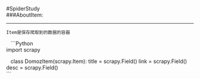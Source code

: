 #SpiderStudy   
###AboutItem:   
***
    Item是保存爬取到的数据的容器   
    ```Python   
    import scrapy
    
    class DomozItem(scrapy.Item):
        title = scrapy.Field()
        link = scrapy.Field()
        desc = scrapy.Field()   
    ```
